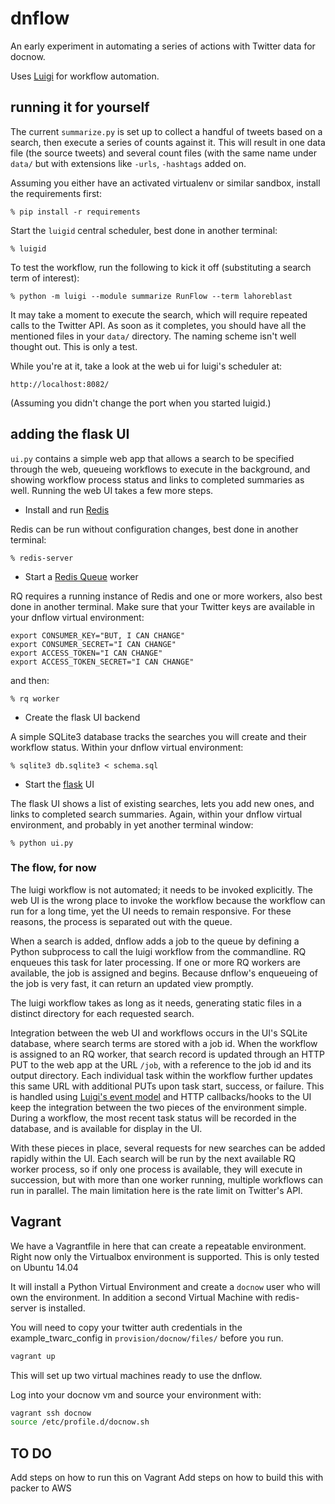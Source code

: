 # dnflow

An early experiment in automating a series of actions with Twitter
data for docnow.

Uses [Luigi](http://luigi.readthedocs.org/) for workflow automation.


## running it for yourself

The current `summarize.py` is set up to collect a handful of tweets
based on a search, then execute a series of counts against it.  This
will result in one data file (the source tweets) and several count
files (with the same name under `data/` but with extensions like
`-urls`, `-hashtags` added on.

Assuming you either have an activated virtualenv or similar sandbox,
install the requirements first:
```
% pip install -r requirements
```

Start the `luigid` central scheduler, best done in another terminal:
```
% luigid
```

To test the workflow, run the following to kick it off (substituting a
search term of interest):
```
% python -m luigi --module summarize RunFlow --term lahoreblast
```

It may take a moment to execute the search, which will require repeated
calls to the Twitter API.  As soon as it completes, you should have all
the mentioned files in your `data/` directory.  The naming scheme isn't
well thought out.  This is only a test.

While you're at it, take a look at the web ui for luigi's scheduler at:

    http://localhost:8082/

(Assuming you didn't change the port when you started luigid.)


## adding the flask UI

`ui.py` contains a simple web app that allows a search to be specified
through the web, queueing workflows to execute in the background, and
showing workflow process status and links to completed summaries as well.
Running the web UI takes a few more steps.

 * Install and run [Redis](http://redis.io/)

Redis can be run without configuration changes, best done in another
terminal:

```
% redis-server
```

 * Start a [Redis Queue](http://python-rq.org/) worker

RQ requires a running instance of Redis and one or more workers, also
best done in another terminal.  Make sure that your Twitter keys are
available in your dnflow virtual environment:

```
export CONSUMER_KEY="BUT, I CAN CHANGE"
export CONSUMER_SECRET="I CAN CHANGE"
export ACCESS_TOKEN="I CAN CHANGE"
export ACCESS_TOKEN_SECRET="I CAN CHANGE"
```

and then:

```
% rq worker
```

 * Create the flask UI backend

A simple SQLite3 database tracks the searches you will create and their
workflow status.  Within your dnflow virtual environment:

```
% sqlite3 db.sqlite3 < schema.sql
```

 * Start the [flask](http://flask.pocoo.org/) UI

The flask UI shows a list of existing searches, lets you add new ones,
and links to completed search summaries.  Again, within your dnflow
virtual environment, and probably in yet another terminal window:

```
% python ui.py
```


### The flow, for now

The luigi workflow is not automated; it needs to be invoked explicitly.
The web UI is the wrong place to invoke the workflow because the
workflow can run for a long time, yet the UI needs to remain
responsive.  For these reasons, the process is separated out with
the queue.

When a search is added, dnflow adds a job to the queue by defining
a Python subprocess to call the luigi workflow from the commandline.
RQ enqueues this task for later processing.  If one or more RQ
workers are available, the job is assigned and begins.  Because
dnflow's enqueueing of the job is very fast, it can return an updated
view promptly.

The luigi workflow takes as long as it needs, generating static files
in a distinct directory for each requested search.

Integration between the web UI and workflows occurs in the UI's
SQLite database, where search terms are stored with a job id.  When
the workflow is assigned to an RQ worker, that search record is
updated through an HTTP PUT to the web app at the URL `/job`, with
a reference to the job id and its output directory.  Each individual
task within the workflow further updates this same URL with additional
PUTs upon task start, success, or failure.  This is handled using
[Luigi's event
model](http://luigi.readthedocs.io/en/stable/api/luigi.event.html) and
HTTP callbacks/hooks to the UI keep the integration between the two
pieces of the environment simple.  During a workflow, the most recent
task status will be recorded in the database, and is available for
display in the UI.

With these pieces in place, several requests for new searches can
be added rapidly within the UI.  Each search will be run by the
next available RQ worker process, so if only one process is available,
they will execute in succession, but with more than one worker running,
multiple workflows can run in parallel.  The main limitation here
is the rate limit on Twitter's API.

## Vagrant

We have a Vagrantfile in here that can create a repeatable environment. Right now only the Virtualbox environment is supported. This is only tested on Ubuntu 14.04

It will install a Python Virtual Environment and create a `docnow` user who will own the environment. In addition a second Virtual Machine with redis-server is installed. 

You will need to copy your twitter auth credentials in the example_twarc_config in `provision/docnow/files/` before you run.

```bash
vagrant up
```

This will set up two virtual machines ready to use the dnflow.

Log into your docnow vm and source your environment with:

```bash
vagrant ssh docnow
source /etc/profile.d/docnow.sh
```


## TO DO
Add steps on how to run this on Vagrant
Add steps on how to build this with packer to AWS
